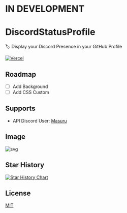 # IN DEVELOPMENT
# DiscordStatusProfile
🏷️ Display your Discord Presence in your GitHub Profile
<p>
		<a href="https://vercel.com/?utm_source=discordjs&utm_campaign=oss"><img src="https://raw.githubusercontent.com/discordjs/discord.js/main/.github/powered-by-vercel.svg" alt="Vercel" /></a>
</p>

## Roadmap
- [ ] Add Background
- [ ] Add CSS Custom

## Supports
- API Discord User: [Masuru](https://github.com/Masuru-Project)

## Image
![svg](https://discord-status-profile.vercel.app/users?id=1236579719177306173)

## Star History
[![Star History Chart](https://api.star-history.com/svg?repos=EwarinDev/DiscordStatusProfile&type=Date)](https://star-history.com/#EwarinDev/DiscordStatusProfile&Date)

## License
[MIT](/LICENSE)